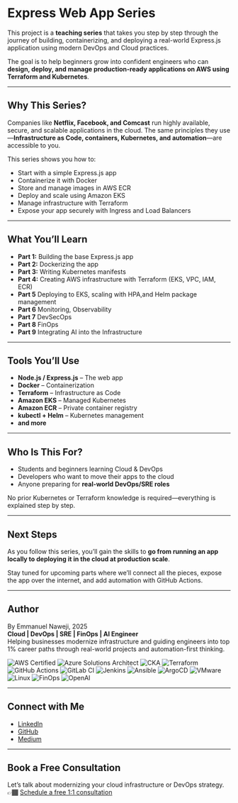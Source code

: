 # Express Web App Series  

This project is a **teaching series** that takes you step by step through the journey of building, containerizing, and deploying a real-world Express.js application using modern DevOps and Cloud practices.  

The goal is to help beginners grow into confident engineers who can **design, deploy, and manage production-ready applications on AWS using Terraform and Kubernetes**.  

---

## Why This Series?  

Companies like **Netflix, Facebook, and Comcast** run highly available, secure, and scalable applications in the cloud. The same principles they use—**Infrastructure as Code, containers, Kubernetes, and automation**—are accessible to you.  

This series shows you how to:  
- Start with a simple Express.js app  
- Containerize it with Docker  
- Store and manage images in AWS ECR  
- Deploy and scale using Amazon EKS  
- Manage infrastructure with Terraform  
- Expose your app securely with Ingress and Load Balancers  

---

## What You’ll Learn  

- **Part 1:** Building the base Express.js app  
- **Part 2:** Dockerizing the app  
- **Part 3:** Writing Kubernetes manifests  
- **Part 4:** Creating AWS infrastructure with Terraform (EKS, VPC, IAM, ECR)  
- **Part 5** Deploying to EKS, scaling with HPA,and Helm package management  
- **Part 6** Monitoring, Observability
- **Part 7** DevSecOps
- **Part 8** FinOps
- **Part 9** Integrating AI into the Infrastructure 

---

## Tools You’ll Use  

- **Node.js / Express.js** – The web app  
- **Docker** – Containerization  
- **Terraform** – Infrastructure as Code  
- **Amazon EKS** – Managed Kubernetes  
- **Amazon ECR** – Private container registry  
- **kubectl + Helm** – Kubernetes management 
- **and more** 

---

## Who Is This For?  

- Students and beginners learning Cloud & DevOps  
- Developers who want to move their apps to the cloud  
- Anyone preparing for **real-world DevOps/SRE roles**  

No prior Kubernetes or Terraform knowledge is required—everything is explained step by step.  

---

## Next Steps  

As you follow this series, you’ll gain the skills to **go from running an app locally to deploying it in the cloud at production scale**.  

Stay tuned for upcoming parts where we’ll connect all the pieces, expose the app over the internet, and add automation with GitHub Actions.  

---
## Author

By Emmanuel Naweji, 2025  
**Cloud | DevOps | SRE | FinOps | AI Engineer**  
Helping businesses modernize infrastructure and guiding engineers into top 1% career paths through real-world projects and automation-first thinking.

![AWS Certified](https://img.shields.io/badge/AWS-Certified-blue?logo=amazonaws)
![Azure Solutions Architect](https://img.shields.io/badge/Azure-Solutions%20Architect-0078D4?logo=microsoftazure)
![CKA](https://img.shields.io/badge/Kubernetes-CKA-blue?logo=kubernetes)
![Terraform](https://img.shields.io/badge/IaC-Terraform-623CE4?logo=terraform)
![GitHub Actions](https://img.shields.io/badge/CI/CD-GitHub%20Actions-blue?logo=githubactions)
![GitLab CI](https://img.shields.io/badge/CI/CD-GitLab%20CI-FC6D26?logo=gitlab)
![Jenkins](https://img.shields.io/badge/CI/CD-Jenkins-D24939?logo=jenkins)
![Ansible](https://img.shields.io/badge/Automation-Ansible-red?logo=ansible)
![ArgoCD](https://img.shields.io/badge/GitOps-ArgoCD-orange?logo=argo)
![VMware](https://img.shields.io/badge/Virtualization-VMware-607078?logo=vmware)
![Linux](https://img.shields.io/badge/OS-Linux-black?logo=linux)
![FinOps](https://img.shields.io/badge/FinOps-Cost%20Optimization-green?logo=money)
![OpenAI](https://img.shields.io/badge/AI-OpenAI-ff9900?logo=openai)

---

## Connect with Me

- [LinkedIn](https://www.linkedin.com/in/ready2assist/)
- [GitHub](https://github.com/Here2ServeU)
- [Medium](https://medium.com/@here2serveyou)

---

## Book a Free Consultation

Let’s talk about modernizing your cloud infrastructure or DevOps strategy.  
👉🏾 [Schedule a free 1:1 consultation](https://bit.ly/letus-meet)
